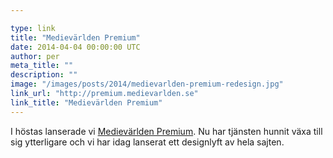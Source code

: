 ```yaml
---

type: link
title: "Medievärlden Premium"
date: 2014-04-04 00:00:00 UTC
author: per
meta_title: ""
description: ""
image: "/images/posts/2014/medievarlden-premium-redesign.jpg"
link_url: "http://premium.medievarlden.se"
link_title: "Medievärlden Premium"
---
```


<p>I höstas lanserade vi <a href="http://premium.medievarlden.se">Medievärlden Premium</a>. Nu har tjänsten hunnit växa till sig ytterligare och vi har idag lanserat ett designlyft av hela sajten.</p>

